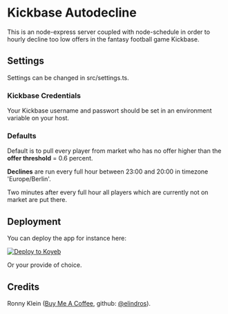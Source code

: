# Kickbase Autodecline
This is an node-express server coupled with node-schedule in order to hourly decline too low offers in the fantasy football game Kickbase.

## Settings
Settings can be changed in src/settings.ts.

### Kickbase Credentials
Your Kickbase username and passwort should be set in an environment variable on your host.

### Defaults
Default is to pull every player from market who has no offer higher than the **offer threshold** = 0.6 percent. 

**Declines** are run every full hour between 23:00 and 20:00 in timezone 'Europe/Berlin'.

Two minutes after every full hour all players which are currently not on market are put there.

## Deployment
You can deploy the app for instance here: 

[![Deploy to Koyeb](https://www.koyeb.com/static/images/deploy/button.svg)](https://app.koyeb.com/deploy?type=git&name=kickbase-autodecline&repository=github.com/eLindros/kickbase-autodecline&branch=main&run_command=npm%20run%20start&build_command=npm%20run%20build&ports=8080&env[KICKBASE_USER]=&env[KICKBASE_PASSWORD]=&env[OFFER_THRESHOLD]=0.6)

Or your provide of choice.

## Credits
Ronny Klein ([Buy Me A Coffee](https://www.buymeacoffee.com/kleindev), github: [@elindros](https://github.com/eLindros)).

